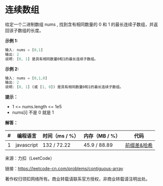 # 连续数组

给定一个二进制数组 nums , 找到含有相同数量的 0 和 1 的最长连续子数组，并返回该子数组的长度。

**示例 1:**

``` javascript
输入: nums = [0,1]
输出: 2
说明: [0, 1] 是具有相同数量0和1的最长连续子数组。
```

**示例 2:**

``` javascript
输入: nums = [0,1,0]
输出: 2
说明: [0, 1] (或 [1, 0]) 是具有相同数量0和1的最长连续子数组。
```

**提示：**

- 1 <= nums.length <= 1e5
- nums[i] 不是 0 就是 1

**解答：**

**#**|**编程语言**|**时间（ms / %）**|**内存（MB / %）**|**代码**
--|--|--|--|--
1|javascript|132 / 72.22|45.9 / 88.89|[前缀差&哈希](./javascript/ac_v1.js)

来源：力扣（LeetCode）

链接：https://leetcode-cn.com/problems/contiguous-array

著作权归领扣网络所有。商业转载请联系官方授权，非商业转载请注明出处。

